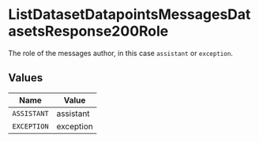 # ListDatasetDatapointsMessagesDatasetsResponse200Role

The role of the messages author, in this case `assistant` or `exception`.


## Values

| Name        | Value       |
| ----------- | ----------- |
| `ASSISTANT` | assistant   |
| `EXCEPTION` | exception   |